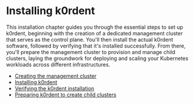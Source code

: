 # Installing k0rdent

This installation chapter guides you through the essential steps to set up k0rdent, beginning with the creation of a dedicated management cluster that serves as the control plane. You'll then install the actual k0rdent software, followed by verifying that it's installed successfully. From there, you'll prepare the management cluster to provision and manage child clusters, laying the groundwork for deploying and scaling your Kubernetes workloads across different infrastructures.

- [Creating the management cluster](create-mgmt-clusters/index.md)
- [Installing k0rdent](install-k0rdent.md)
- [Verifying the k0rdent installation](verify-install.md)
- [Preparing k0rdent to create child clusters](prepare-mgmt-cluster/index.md)
